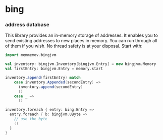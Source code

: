 # bing
### address database

This library provides an in-memory storage of addresses.
It enables you to send existing addresses to new places in memory.
You can run through all of them if you wish.
No thread safety is at your disposal.
Start with:

```scala
import memmemov.bingjvm

val inventory: bingjvm.Inventory[bingjvm.Entry] = new bingjvm.Memory
val firstEntry: bingjvm.Entry = memory.start

inventory.append(firstEntry) match
    case inventory.Appended(secondEntry) =>
      inventory.append(secondEntry)
      ()
    case _ =>
      ()

inventory.foreach { entry: bing.Entry =>
  entry.foreach { b: bingjvm.UByte =>
    // use the byte
    ()
  }
}
```